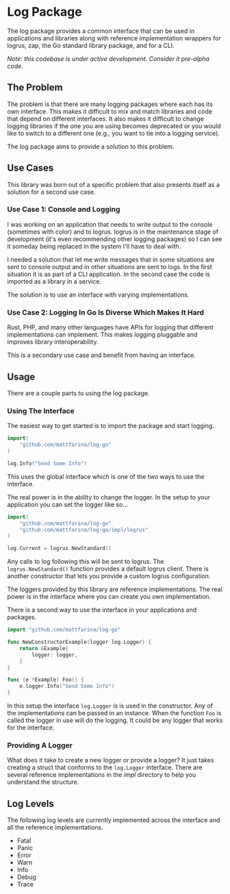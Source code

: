 # Log Package

The log package provides a common interface that can be used in applications and
libraries along with reference implementation wrappers for logrus, zap, the Go
standard library package, and for a CLI.

*_Note: this codebase is under active development. Consider it pre-alpha code._*

## The Problem

The problem is that there are many logging packages where each has its own
interface. This makes it difficult to mix and match libraries and code that
depend on different interfaces. It also makes it difficult to change logging
libraries if the one you are using becomes deprecated or you would like to
switch to a different one (e.g., you want to tie into a logging service).

The log package aims to provide a solution to this problem.

## Use Cases

This library was born out of a specific problem that also presents itself as a
solution for a second use case.

### Use Case 1: Console and Logging

I was working on an application that needs to write output to the console
(sometimes with color) and to logrus. logrus is in the maintenance stage of
development (it's even recommending other logging packages) so I can see it
someday being replaced in the system I'll have to deal with.

I needed a solution that let me write messages that in some situations are sent
to console output and in other situations are sent to logs. In the first
situation it is as part of a CLI application. In the second case the code is
imported as a library in a service.

The solution is to use an interface with varying implementations.

### Use Case 2: Logging In Go Is Diverse Which Makes It Hard

Rust, PHP, and many other languages have APIs for logging that different
implementations can implement. This makes logging pluggable and improves library
interoperability.

This is a secondary use case and benefit from having an interface.

## Usage

There are a couple parts to using the log package.

### Using The Interface

The easiest way to get started is to import the package and start logging.

```go
import(
    "github.com/mattfarina/log-go"
)

log.Info("Send Some Info")
```

This uses the global interface which is one of the two ways to use the interface.

The real power is in the ability to change the logger. In the setup to your
application you can set the logger like so...

```go
import(
    "github.com/mattfarina/log-go"
    "github.com/mattfarina/log-go/impl/logrus"
)

log.Current = logrus.NewStandard()
```

Any calls to log following this will be sent to logrus. The `logrus.NewStandard()`
function provides a default logrus client. There is another constructor that
lets you provide a custom logrus configuration.

The loggers provided by this library are reference implementations. The real
power is in the interface where you can create you own implementation.

There is a second way to use the interface in your applications and packages.

```go
import "github.com/mattfarina/log-go"

func NewConstructorExample(logger log.Logger) {
    return &Example{
        logger: logger,
    }
}

func (e *Example) Foo() {
    e.logger.Info("Send Some Info")
}

```

In this setup the interface `log.Logger` is is used in the constructor. Any of
the implementations can be passed in an instance. When the function `Foo` is
called the logger in use will do the logging. It could be any logger that works
for the interface.

### Providing A Logger

What does it take to create a new logger or provide a logger? It just takes
creating a struct that conforms to the `log.Logger` interface. There are several
reference implementations in the _impl_ directory to help you understand the
structure.

## Log Levels

The following log levels are currently implemented across the interface and all
the reference implementations.

- Fatal
- Panic
- Error
- Warn
- Info
- Debug
- Trace
